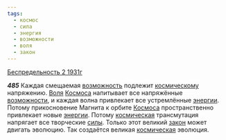 ```yaml
---
tags:
  - космос
  - сила
  - энергия
  - возможности
  - воля
  - закон
---
```


[Беспредельность 2 1931г](/agni/1931)

___485___
Каждая смещаемая [возможность](/tag/#[возможности](/tag/#возможности)) подлежит [космическому](/tag/#космос) напряжению. [Воля](/tag/#воля) [Космоса](/tag/#космос) напитывает все напряжённые [возможности](/tag/#возможности), и каждая волна привлекает все устремлённые [энергии](/tag/#энергия). Потому прикосновение Магнита к орбите [Космоса](/tag/#космос) пространственно привлекает новые [энергии](/tag/#энергия). Потому [космическая](/tag/#космос) трансмутация напрягает все творческие [силы](/tag/#сила). Только этот великий [закон](/tag/#закон) может двигать эволюцию. Так создаётся великая [космическая](/tag/#космос) эволюция.   

